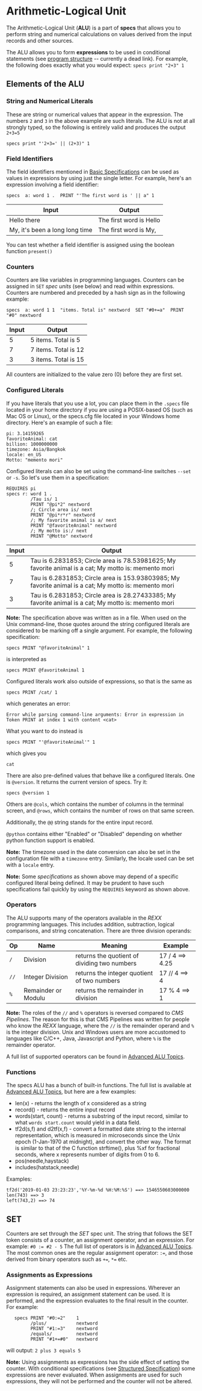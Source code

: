 # Arithmetic-Logical Unit

The Arithmetic-Logical Unit (**ALU**) is a part of **specs** that allows you to perform string and numerical calculations on values derived from the input records and other sources.

The ALU allows you to form **expressions** to be used in conditional statements (see [program structure](struct.md) -- currently a dead link).  For example, the following does exactly what you would expect:
`specs print "2+3" 1`

## Elements of the ALU 

### String and Numerical Literals
These are string or numerical values that appear in the expression.  The numbers `2` and `3` in the above example are such literals. The ALU is not at all strongly typed, so the following is entirely valid and produces the output `2+3=5`
```
specs print "'2+3=' || (2+3)" 1
``` 
### Field Identifiers
The field identifiers mentioned in [Basic Specifications](basicspec.md) can be used as values in expressions by using just the single letter. For example, here's an expression involving a field identifier:
```
specs  a: word 1 .  PRINT "'The first word is ' || a" 1
```
| Input | Output |
| ----- | ------ |
| Hello there | The first word is Hello |
| My, it's been a long long time | The first word is My, |

You can test whether a field identifier is assigned using the boolean function `present()`

### Counters
Counters are like variables in programming languages. Counters can be assigned in `SET` *spec units* (see below) and read within expressions. Counters are numbered and preceded by a hash sign as in the following example:
```
specs  a: word 1 1  "items. Total is" nextword  SET "#0+=a"  PRINT "#0" nextword
```
| Input | Output |
| ----- | ------ |
| 5 | 5 items. Total is 5 |
| 7 | 7 items. Total is 12 |
| 3 | 3 items. Total is 15 |

All counters are initialized to the value zero (0) before they are first set.

### Configured Literals
If you have literals that you use a lot, you can place them in the `.specs` file located in your home directory if you are using a POSIX-based OS (such as Mac OS or Linux), or the specs.cfg file located in your Windows home directory. Here's an example of such a file:
```
pi: 3.14159265
favoriteAnimal: cat
billion: 1000000000
timezone: Asia/Bangkok
locale: en_US
Motto: "memento mori"
```
Configured literals can also be set using the command-line switches `--set` or `-s`.
So let's use them in a specification:
```
REQUIRES pi
specs r: word 1 .
         /Tau is/ 1
         PRINT "@pi*2" nextword
         /; Circle area is/ next
         PRINT "@pi*r*r" nextword
         /; My favorite animal is a/ next
         PRINT "@favoriteAnimal" nextword
         /; My motto is:/ next
         PRINT "@Motto" nextword
```
| Input | Output |
| ----- | ------ |
| 5 | Tau is 6.2831853; Circle area is 78.53981625; My favorite animal is a cat; My motto is: memento mori |
| 7 | Tau is 6.2831853; Circle area is 153.93803985; My favorite animal is a cat; My motto is: memento mori |
| 3 | Tau is 6.2831853; Circle area is 28.27433385; My favorite animal is a cat; My motto is: memento mori |

**Note:** The specification above was written as in a file. When used on the Unix command-line, those quotes around the string configured literals are considered to be marking off a single argument. For example, the following specification:
```
specs PRINT "@favoriteAnimal" 1
```
is interpreted as 
```
specs PRINT @favoriteAnimal 1
```
Configured literals work also outside of expressions, so that is the same as 
```
specs PRINT /cat/ 1
```
which generates an error:
```
Error while parsing command-line arguments: Error in expression in Token PRINT at index 1 with content <cat>
```
What you want to do instead is 
```
specs PRINT "'@favoriteAnimal'" 1
```
which gives you
```
cat
```

There are also pre-defined values that behave like a configured literals. One is `@version`. It returns the current version of specs. Try it:
```
specs @version 1
```

Others are `@cols`, which contains the number of columns in the terminal screen, and `@rows`, which contains the number of rows on that same screen.

Additionally, the `@@` string stands for the entire input record.

`@python` contains either "Enabled" or "Disabled" depending on whether python function support is enabled.

**Note:** The timezone used in the date conversion can also be set in the configuration file with a `timezone` entry. Similarly, the locale used can be set with a `locale` entry.

**Note:** Some *specifications* as shown above may depend of a specific configured literal being defined. It may be prudent to have such specifications fail quickly by using the `REQUIRES` keyword as shown above. 

### Operators
The ALU supports many of the operators available in the *REXX* programming languages. This includes addition, subtraction, logical comparisons, and string concatenation. 
There are three division operands:

| Op | Name | Meaning | Example |
| -- | ---- | ------- | ------- |
| `/` | Division | returns the quotient of dividing two numbers | 17 / 4 ==> 4.25 |
| `//` | Integer Division | returns the integer quotient of two numbers | 17 // 4 ==> 4 |
| `%` | Remainder or Modulu | returns the remainder in division | 17 % 4 ==> 1 |

**Note:** The roles of the `//` and `%` operators is reversed compared to *CMS Pipelines*. The reason for this is that CMS Pipelines was written for people who know the *REXX* language, where the `//` is the remainder operand and `%` is the integer division. Unix and Windows users are more accustomed to languages like C/C++, Java, Javascript and Python, where `%` is the remainder operator.

A full list of supported operators can be found in [Advanced ALU Topics](alu_adv.md).

### Functions
The specs ALU has a bunch of built-in functions. The full list is available at [Advanced ALU Topics](alu_adv.md), but here are a few examples:
* len(x) - returns the length of x considered as a string
* record() - returns the entire input record
* words(start, count) - returns a substring of the input record, similar to what `words start.count` would yield in a data field.
* tf2d(s,f) and d2tf(x,f) - convert a formatted date string to the internal representation, which is measured in microseconds since the Unix epoch (1-Jan-1970 at midnight), and convert the other way.  The format is similar to that of the C function strftime(), plus %xf for fractional seconds, where x represents number of digits from 0 to 6.
* pos(needle,haystack)
* includes(hatstack,needle)

Examples:
```
tf2d('2019-01-03 23:23:23','%Y-%m-%d %H:%M:%S') ==> 1546550603000000
len(743) ==> 3
left(743,2) ==> 74
```

## SET
Counters are set through the *SET* spec unit. The string that follows the SET token consists of a counter, an assignment operator, and an expression. For example:
`#0 := #2 - 5`
The full list of operators is in [Advanced ALU Topics](alu_adv.md). The most common ones are the regular assignment operator: `:=`, and those derived from binary operators such as `+=`, `*=` etc.

### Assignments as Expressions
Assignment statements can also be used in expressions. Wherever an expression is required, an assignment statement can be used. It is performed, and the expression evaluates to the final result in the counter. For example:
```
   specs PRINT "#0:=2"    1
         /plus/           nextword
         PRINT "#1:=3"    nextword
         /equals/         nextword
         PRINT "#1+=#0"   nextword
```
will output: `2 plus 3 equals 5`

**Note:** Using assignments as expressions has the side effect of setting the counter. With conditional specifications (see [Structured Specification](struct.md)) some expressions are never evaluated. When assignments are used for such expressions, they will not be performed and the counter will not be altered.
